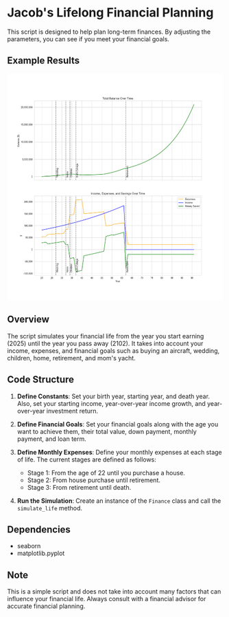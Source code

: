 # Jacob's Lifelong Financial Planning

This script is designed to help plan long-term finances. By adjusting the parameters, you can see if you meet your financial goals.

## Example Results

![Sample Graph](sample_graph.png)

## Overview

The script simulates your financial life from the year you start earning (2025) until the year you pass away (2102). It takes into account your income, expenses, and financial goals such as buying an aircraft, wedding, children, home, retirement, and mom's yacht.

## Code Structure

1. **Define Constants**: Set your birth year, starting year, and death year. Also, set your starting income, year-over-year income growth, and year-over-year investment return.

2. **Define Financial Goals**: Set your financial goals along with the age you want to achieve them, their total value, down payment, monthly payment, and loan term.

3. **Define Monthly Expenses**: Define your monthly expenses at each stage of life. The current stages are defined as follows:
    - Stage 1: From the age of 22 until you purchase a house.
    - Stage 2: From house purchase until retirement.
    - Stage 3: From retirement until death.

4. **Run the Simulation**: Create an instance of the `Finance` class and call the `simulate_life` method.

## Dependencies

- seaborn
- matplotlib.pyplot

## Note

This is a simple script and does not take into account many factors that can influence your financial life. Always consult with a financial advisor for accurate financial planning.
